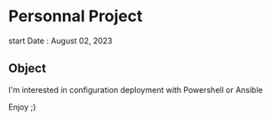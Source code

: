 # Personnal Project 
start Date : August 02, 2023
## Object
I'm interested in configuration deployment with Powershell or Ansible

Enjoy ;)

